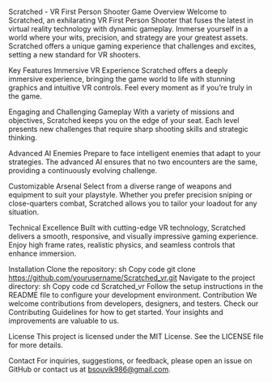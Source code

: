 Scratched - VR First Person Shooter Game
Overview
Welcome to Scratched, an exhilarating VR First Person Shooter that fuses the latest in virtual reality technology with dynamic gameplay. Immerse yourself in a world where your wits, precision, and strategy are your greatest assets. Scratched offers a unique gaming experience that challenges and excites, setting a new standard for VR shooters.

Key Features
Immersive VR Experience
Scratched offers a deeply immersive experience, bringing the game world to life with stunning graphics and intuitive VR controls. Feel every moment as if you’re truly in the game.

Engaging and Challenging Gameplay
With a variety of missions and objectives, Scratched keeps you on the edge of your seat. Each level presents new challenges that require sharp shooting skills and strategic thinking.

Advanced AI Enemies
Prepare to face intelligent enemies that adapt to your strategies. The advanced AI ensures that no two encounters are the same, providing a continuously evolving challenge.

Customizable Arsenal
Select from a diverse range of weapons and equipment to suit your playstyle. Whether you prefer precision sniping or close-quarters combat, Scratched allows you to tailor your loadout for any situation.

Technical Excellence
Built with cutting-edge VR technology, Scratched delivers a smooth, responsive, and visually impressive gaming experience. Enjoy high frame rates, realistic physics, and seamless controls that enhance immersion.

Installation
Clone the repository:
sh
Copy code
git clone https://github.com/yourusername/Scratched_vr.git
Navigate to the project directory:
sh
Copy code
cd Scratched_vr
Follow the setup instructions in the README file to configure your development environment.
Contribution
We welcome contributions from developers, designers, and testers. Check our Contributing Guidelines for how to get started. Your insights and improvements are valuable to us.

License
This project is licensed under the MIT License. See the LICENSE file for more details.

Contact
For inquiries, suggestions, or feedback, please open an issue on GitHub or contact us at bsouvik986@gmail.com.


